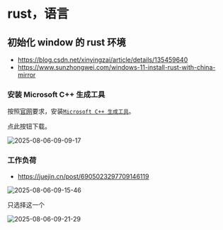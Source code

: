 # rust，语言

## 初始化 window 的 rust 环境

- https://blog.csdn.net/xinyingzai/article/details/135459640
- https://www.sunzhongwei.com/windows-11-install-rust-with-china-mirror

### 安装 Microsoft C++ 生成工具

按照[官网](https://www.rust-lang.org/zh-CN/tools/install)要求，安装[`Microsoft C++ 生成工具`](https://visualstudio.microsoft.com/zh-hans/visual-cpp-build-tools/)。

点此按钮下载。

![2025-08-06-09-09-17](https://gh-img-store.ruan-cat.com/img/2025-08-06-09-09-17.png)

### 工作负荷

- https://juejin.cn/post/6905023297709146119

![2025-08-06-09-15-46](https://gh-img-store.ruan-cat.com/img/2025-08-06-09-15-46.png)

只选择这一个

![2025-08-06-09-21-29](https://gh-img-store.ruan-cat.com/img/2025-08-06-09-21-29.png)

###
